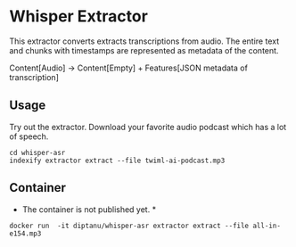 # Whisper Extractor

This extractor converts extracts transcriptions from audio. The entire text and
chunks with timestamps are represented as metadata of the content.

Content[Audio] -> Content[Empty] + Features[JSON metadata of transcription]

## Usage
Try out the extractor. Download your favorite audio podcast which has a lot of speech.
```
cd whisper-asr
indexify extractor extract --file twiml-ai-podcast.mp3
```

## Container
* The container is not published yet. *
```
docker run  -it diptanu/whisper-asr extractor extract --file all-in-e154.mp3
```
